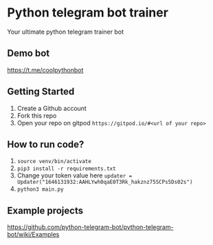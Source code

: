 # Python telegram bot trainer

Your ultimate python telegram trainer bot

## Demo bot

https://t.me/coolpythonbot

## Getting Started

1. Create a Github account
2. Fork this repo
3. Open your repo on gitpod  `https://gitpod.io/#<url of your repo>`

## How to run code?

1. `source venv/bin/activate`
2. `pip3 install -r requirements.txt`
3. Change your token value here `updater = Updater("1646131932:AAHLYwh0qaE0T3Rk_hakznz75SCPs5Ds02s")`
4. `python3 main.py`

## Example projects

https://github.com/python-telegram-bot/python-telegram-bot/wiki/Examples